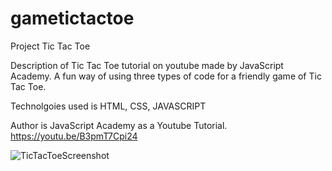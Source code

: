 # gametictactoe
Project Tic Tac Toe

Description of Tic Tac Toe tutorial on youtube made by JavaScript Academy. A fun way of using three types of code for a friendly game of Tic Tac Toe.

Technolgoies used is HTML, CSS, JAVASCRIPT

Author is JavaScript Academy as a Youtube Tutorial. https://youtu.be/B3pmT7Cpi24


![TicTacToeScreenshot](https://user-images.githubusercontent.com/111025323/206325982-3e991595-6db4-4e1b-a216-b165b0ed1310.jpg)

